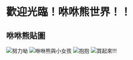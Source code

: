 # 歡迎光臨！咻咻熊世界！！
## 咻咻熊貼圖
![努力呦](https://stickershop.line-scdn.net/stickershop/v1/product/3807122/LINEStorePC/main.png;compress=true)
![咻咻熊與小女孩](https://stickershop.line-scdn.net/stickershop/v1/product/1152263/LINEStorePC/main.png;compress=true)
![抱抱](https://stickershop.line-scdn.net/stickershop/v1/product/1924491/LINEStorePC/main.png;compress=true)
![買起來!!!](https://stickershop.line-scdn.net/stickershop/v1/product/16377/LINEStorePC/main.png;compress=true)
